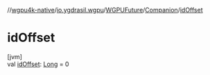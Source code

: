 //[wgpu4k-native](../../../../index.md)/[io.ygdrasil.wgpu](../../index.md)/[WGPUFuture](../index.md)/[Companion](index.md)/[idOffset](id-offset.md)

# idOffset

[jvm]\
val [idOffset](id-offset.md): [Long](https://kotlinlang.org/api/core/kotlin-stdlib/kotlin/-long/index.html) = 0